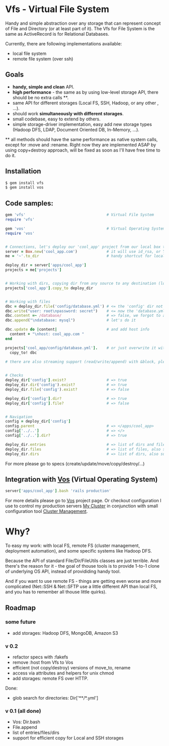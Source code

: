 # Vfs - Virtual File System

Handy and simple abstraction over any storage that can represent concept of File and Directory (or at least part of it). 
The Vfs for File System is the same as ActiveRecord is for Relational Databases.

Currently, there are following implementations available:

- local file system
- remote file system (over ssh)

## Goals

- **handy, simple and clean** API.
- **high performance** - the same as by using low-level storage API, there should be no extra calls **.
- same API for different storages (Local FS, SSH, Hadoop, or any other , ...).
- should work **simultaneously with different storages**.
- small codebase, easy to extend by others.
- simple storage-driver implementation, easy add new storage types (Hadoop DFS, LDAP, Document Oriented DB, In-Memory, ...).

** all methods should have the same performance as native system calls, except for :move and :rename. Right now they are implemented 
ASAP by using copy+destroy approach, will be fixed as soon as I'll have free time to do it.

## Installation

```bash
$ gem install vfs
$ gem install vos
```

## Code samples:

```ruby
gem 'vfs'                                    # Virtual File System
require 'vfs'                              

gem 'vos'                                    # Virtual Operating System
require 'vos'


# Connections, let's deploy our 'cool_app' project from our local box to remote server
server = Box.new('cool_app.com')             # it will use id_rsa, or You can add {user: 'me', password: 'secret'}                                                  
me = '~'.to_dir                              # handy shortcut for local FS

deploy_dir = server['apps/cool_app']
projects = me['projects']


# Working with dirs, copying dir from any source to any destination (local/remote/custom_storage_type)
projects['cool_app'].copy_to deploy_dir        


# Working with files
dbc = deploy_dir.file('config/database.yml') # <= the 'config' dir not exist yet
dbc.write("user: root\npassword: secret")    # <= now the 'database.yml' and parent 'config' has been created
dbc.content =~ /database/                    # => false, we forgot to add the database
dbc.append("\ndatabase: mysql")              # let's do it

dbc.update do |content|                      # and add host info
  content + "\nhost: cool_app.com "
end                                       

projects['cool_app/config/database.yml'].    # or just overwrite it with our local dev version
  copy_to! dbc
  
# there are also streaming support (read/write/append) with &block, please go to specs for details


# Checks
deploy_dir['config'].exist?                  # => true
deploy_dir.dir('config').exist?              # => true
deploy_dir.file('config').exist?             # => false

deploy_dir['config'].dir?                    # => true
deploy_dir['config'].file?                   # => false


# Navigation
config = deploy_dir['config']
config.parent                                # => </apps/cool_app>
config['../..']                              # => </>
config['../..'].dir?                         # => true

deploy_dir.entries                           # => list of dirs and files, also support &block
deploy_dir.files                             # => list of files, also support &block
deploy_dir.dirs                              # => list of dirs, also support &block
```

For more please go to specs (create/update/move/copy/destroy/...)
      
## Integration with [Vos][vos] (Virtual Operating System)
    
```ruby  
server['apps/cool_app'].bash 'rails production'
```

For more details please go to [Vos][vos] project page. 
Or checkout configuration I use to control my production servers [My Cluster][my_cluster] in conjunction with small 
configuration tool [Cluster Management][cluster_management].

# Why?

To easy my work: with local FS, remote FS (cluster management, deployment automation), and some specific systems like Hadoop DFS.

Because the API of standard File/Dir/FileUtils classes are just terrible. And there's the reason for it - the goal of thouse tools
is to provide 1-to-1 clone of underlying OS API, instead of provididing handy tool.

And if you want to use remote FS - things are getting even worse and more complicated (Net::SSH & Net::SFTP use a little
different API than local FS, and you has to remember all thouse little quirks).
  
## Roadmap

### some future

- add storages: Hadoop DFS, MongoDB, Amazon S3

### v 0.2

- refactor specs with :fakefs
- remove :host from Vfs to Vos
- efficient (not copy/destroy) versions of move_to, rename
- access via attributes and helpers for unix chmod
- add storages: remote FS over HTTP.

Done:

- glob search for directories: Dir['**/*.yml']

### v 0.1 (all done)

- Vos: Dir.bash
- File.append
- list of entries/files/dirs
- support for efficient copy for Local and SSH storages

[vos]: http://github.com/alexeypetrushin/vos
[cluster_management]: http://github.com/alexeypetrushin/cluster_management
[my_cluster]: http://github.com/alexeypetrushin/my_cluster